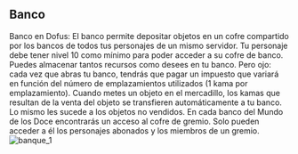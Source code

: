## Banco
Banco en Dofus: El banco permite depositar objetos en un cofre compartido por los bancos de todos tus personajes de un mismo servidor. Tu personaje debe tener nivel 10 como mínimo para poder acceder a su cofre de banco.
Puedes almacenar tantos recursos como desees en tu banco. Pero ojo: cada vez que abras tu banco, tendrás que pagar un impuesto que variará en función del número de emplazamientos utilizados (1 kama por emplazamiento).
Cuando metes un objeto en el mercadillo, los kamas que resultan de la venta del objeto se transfieren automáticamente a tu banco. Lo mismo les sucede a los objetos no vendidos.
En cada banco del Mundo de los Doce encontrarás un acceso al cofre de gremio. Solo pueden acceder a él los personajes abonados y los miembros de un gremio.
![banque_1](https://media.discordapp.net/attachments/1107006154426560682/1107007969738117300/banque_1-200x200.png)